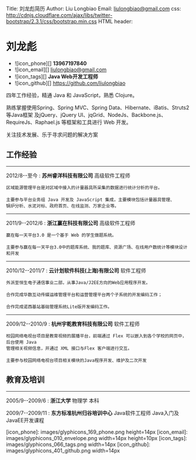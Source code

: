 Title: 刘龙彪简历
Author: Liu Longbiao
Email: liulongbiao@gmail.com
css: http://cdnjs.cloudflare.com/ajax/libs/twitter-bootstrap/2.3.1/css/bootstrap.min.css
HTML header: <script src="../../js/init.js"></script>


# 刘龙彪

* ![icon_phone][] **13967197840**
* ![icon_email][] liulongbiao@gmail.com
* ![icon_tags][] **Java Web开发工程师**
* ![icon_github][] https://github.com/liulongbiao

四年工作经验，精通 Java 和 JavaScript，熟悉 Clojure。

熟练掌握使用Spring、Spring MVC、Spring Data、Hibernate、iBatis、Struts2 等Java框架
及jQuery、jQuery UI、jqGrid、NodeJs、Backbone.js、RequireJs、Raphael.js 等框架和工具进行 Web 开发。
 
关注技术发展、乐于寻求问题的解决方案

## 工作经验

--------------------------------------------------------------------------------

2012/8--至今
:	**苏州睿洋科技有限公司** 高级软件工程师
	
	区域能源管理平台是对区域中接入的计量器具所采集的数据进行统计分析的平台。
	
	主要参与平台业务组 Java 开发及 JavaScript 集成，主要模块包括计量器具管理、
	锅炉分析、水泥对标、政府首页、在线监测、万家企业等。

--------------------------------------------------------------------------------

2011/9--2012/6
:	**浙江赢在科技有限公司** 高级软件工程师

	赢在每一天平台3.0 是一个基于 Web 的学生做题系统。 
	
	主要参与赢在每一天平台3.0中的题库系统、我的题库、资源广场、在线用户数统计等模块设计和开发 

--------------------------------------------------------------------------------
 
2010/12--2011/7
:	**云计划软件科技(上海)有限公司** 软件工程师 

	外派至恒生电子通信事业二部，从事Java/J2EE方向的Web应用程序开发。
	 
	合作完成华数互动传媒运维管理平台和运营管理平台两个子系统的开发编码工作； 
	
	合作完成诺西基站基础管理系统Lite版开发编码工作。 

--------------------------------------------------------------------------------
 
2009/12--2010/9
:	**杭州宇乾教育科技有限公司** 软件工程师 

	校园网络电视台项目是教育视频的展播平台，前端通过 Flex 可以嵌入到各个学校的网页中，后台使用 Java
	管理相关视频信息，并通过 XML 接口与Flex 客户端进行交互。 
	
	主要参与校园网络电视台项目相关模块的Java程序开发、维护及二次开发 

## 教育及培训

--------------------------------------------------------------------------------

2005/9--2009/6
:	**浙江大学** 物理学  本科


2009/7--2009/11
:	**东方标准杭州归谷培训中心** Java软件工程师  Java入门及JavaEE开发课程 


[icon_phone]: images/glyphicons_169_phone.png height=14px
[icon_email]: images/glyphicons_010_envelope.png width=14px height=10px
[icon_tags]: images/glyphicons_066_tags.png width=14px
[icon_github]: images/glyphicons_401_github.png width=14px